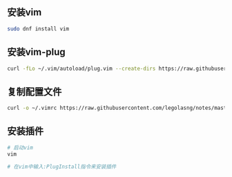 ## 安装vim

```bash
sudo dnf install vim
```

## 安装vim-plug

```bash
curl -fLo ~/.vim/autoload/plug.vim --create-dirs https://raw.githubusercontent.com/junegunn/vim-plug/master/plug.vim
```

## 复制配置文件

```bash
curl -o ~/.vimrc https://raw.githubusercontent.com/legolasng/notes/master/fedora-init/vimrc/.vimrc
```

## 安装插件

```bash
# 启动vim
vim

# 在vim中输入:PlugInstall指令来安装插件
```